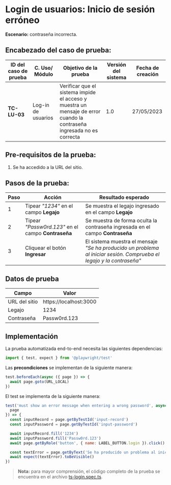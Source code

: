 # Login de usuarios: Inicio de sesión erróneo
**Escenario:** contraseña incorrecta.

## Encabezado del caso de prueba:

| ID del caso de prueba | C. Uso/ Módulo | Objetivo de la prueba | Versión del sistema | Fecha de creación |
| --------------------- | -------------- | --------------------- | ------------------- | ----------------- |
| **TC-LU-03**          | Log-in de usuarios | Verificar que el sistema impide el acceso y muestra un mensaje de error cuando la contraseña ingresada no es correcta  | 1.0 | 27/05/2023 |

## Pre-requisitos de la prueba:
1. Se ha accedido a la URL del sitio.

## Pasos de la prueba:
| Paso | Acción | Resultado esperado |
| ---- | ------ | ------------------ |
| 1 | Tipear *"1234"* en el campo **Legajo** | Se muestra el legajo ingresado en el campo **Legajo** |
| 2 | Tipear *"Passw0rd.123"* en el campo **Contraseña** | Se muestra de forma oculta la contraseña ingresada en el campo **Contraseña** |
| 3 | Cliquear el botón **Ingresar** | El sistema muestra el mensaje *"Se ha producido un problema al iniciar sesión. Comprueba el legajo y la contraseña"* |


## Datos de prueba
| Campo | Valor |
| ----- | ----- |
| URL del sitio | https://localhost:3000 |
| Legajo | 1234 |
| Contraseña | Passw0rd.123 |


## Implementación
La prueba automatizada end-to-end necesita las siguientes dependencias: 
```javascript
import { test, expect } from '@playwright/test'
```
Las **precondiciones** se implementan de la siguiente manera:
```typescript
test.beforeEach(async ({ page }) => {
  await page.goto(URL_LOCAL)
})
```
El test se implementa de la siguiente manera:
```javascript
test('must show an error message when entering a wrong password', async ({
  page
}) => {
  const inputRecord = page.getByTestId('input-record')
  const inputPassword = page.getByTestId('input-password')

  await inputRecord.fill('1234')
  await inputPassword.fill('Passw0rd.123')
  await page.getByRole('button', { name: LABEL_BUTTON.login }).click()

  const textError = page.getByText('Se ha producido un problema al iniciar sesión. Comprueba el legajo y la contraseña')
  await expect(textError).toBeVisible()
})
```

> **Nota:** para mayor comprensión, el código completo de la prueba se encuentra en el archivo [ts-login.spec.ts](/e2e/login_test/ts-login.spec.ts).